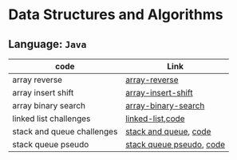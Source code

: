 # Data Structures and Algorithms

## Language: `Java`

| code                | Link                                                                                                                            |
| ------------------- | ------------------------------------------------------------------------------------------------------------------------------- |
| array reverse              | [array-reverse](code_challenges/array-reverse/README.md)             |
| array insert shift         | [array-insert-shift](code_challenges/array-insert-shift/README.md)             |
| array binary search        | [array-binary-search](code_challenges/array-binary-search/README.md)             |
| linked list challenges     | [linked-list](code_challenges/linked-list/README.md),[code](/nawal-ahmad/data-structures-and-algorithms/tree/main/java/code_challenges/linked-list/lib)             |
| stack and queue challenges | [stack and queue](code_challenges/stack-and-queue/README.md), [code](/nawal-ahmad/data-structures-and-algorithms/tree/main/java/code_challenges/stack-and-queue) |
| stack queue pseudo | [stack queue pseudo](code_challenges/stack-queue-pseudo/README.md), [code](nawal-ahmad/data-structures-and-algorithms/tree/stack-queue-pseudo/java/code_challenges/stack-and-queue/lib/src) |